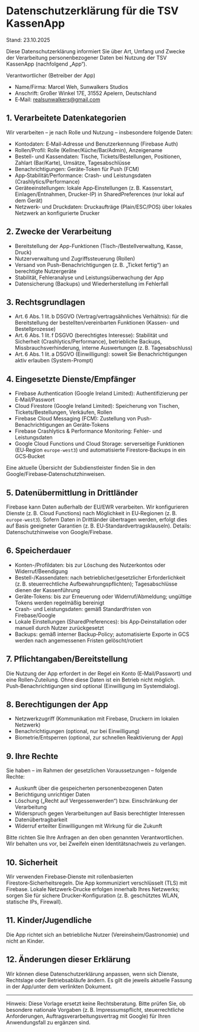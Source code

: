 # Datenschutzerklärung für die TSV KassenApp

Stand: 23.10.2025

Diese Datenschutzerklärung informiert Sie über Art, Umfang und Zwecke der Verarbeitung personenbezogener Daten bei Nutzung der TSV KassenApp (nachfolgend „App“).

Verantwortlicher (Betreiber der App)
- Name/Firma: Marcel Weh, Sunwalkers Studios
- Anschrift: Großer Winkel 17E, 31552 Apelern, Deutschland
- E‑Mail: realsunwalkers@gmail.com

## 1. Verarbeitete Datenkategorien

Wir verarbeiten – je nach Rolle und Nutzung – insbesondere folgende Daten:
- Kontodaten: E‑Mail-Adresse und Benutzerkennung (Firebase Auth)
- Rollen/Profil: Rolle (Kellner/Küche/Bar/Admin), Anzeigename
- Bestell- und Kassendaten: Tische, Tickets/Bestellungen, Positionen, Zahlart (Bar/Karte), Umsätze, Tagesabschlüsse
- Benachrichtigungen: Geräte‑Token für Push (FCM)
- App‑Stabilität/Performance: Crash- und Leistungsdaten (Crashlytics/Performance)
- Geräteeinstellungen: lokale App‑Einstellungen (z. B. Kassenstart, Einlagen/Entnahmen, Drucker-IP) in SharedPreferences (nur lokal auf dem Gerät)
- Netzwerk- und Druckdaten: Druckaufträge (Plain/ESC/POS) über lokales Netzwerk an konfigurierte Drucker

## 2. Zwecke der Verarbeitung
- Bereitstellung der App-Funktionen (Tisch-/Bestellverwaltung, Kasse, Druck)
- Nutzerverwaltung und Zugriffssteuerung (Rollen)
- Versand von Push-Benachrichtigungen (z. B. „Ticket fertig“) an berechtigte Nutzergeräte
- Stabilität, Fehleranalyse und Leistungsüberwachung der App
- Datensicherung (Backups) und Wiederherstellung im Fehlerfall

## 3. Rechtsgrundlagen
- Art. 6 Abs. 1 lit. b DSGVO (Vertrag/vertragsähnliches Verhältnis): für die Bereitstellung der bestellten/vereinbarten Funktionen (Kassen- und Bestellprozesse)
- Art. 6 Abs. 1 lit. f DSGVO (berechtigtes Interesse): Stabilität und Sicherheit (Crashlytics/Performance), betriebliche Backups, Missbrauchsverhinderung, interne Auswertungen (z. B. Tagesabschluss)
- Art. 6 Abs. 1 lit. a DSGVO (Einwilligung): soweit Sie Benachrichtigungen aktiv erlauben (System-Prompt)

## 4. Eingesetzte Dienste/Empfänger
- Firebase Authentication (Google Ireland Limited): Authentifizierung per E‑Mail/Passwort
- Cloud Firestore (Google Ireland Limited): Speicherung von Tischen, Tickets/Bestellungen, Verkäufen, Rollen
- Firebase Cloud Messaging (FCM): Zustellung von Push-Benachrichtigungen an Geräte‑Tokens
- Firebase Crashlytics & Performance Monitoring: Fehler- und Leistungsdaten
- Google Cloud Functions und Cloud Storage: serverseitige Funktionen (EU‑Region `europe-west3`) und automatisierte Firestore‑Backups in ein GCS‑Bucket

Eine aktuelle Übersicht der Subdienstleister finden Sie in den Google/Firebase‑Datenschutzhinweisen.

## 5. Datenübermittlung in Drittländer
Firebase kann Daten außerhalb der EU/EWR verarbeiten. Wir konfigurieren Dienste (z. B. Cloud Functions) nach Möglichkeit in EU‑Regionen (z. B. `europe-west3`). Sofern Daten in Drittländer übertragen werden, erfolgt dies auf Basis geeigneter Garantien (z. B. EU‑Standardvertragsklauseln). Details: Datenschutzhinweise von Google/Firebase.

## 6. Speicherdauer
- Konten-/Profildaten: bis zur Löschung des Nutzerkontos oder Widerruf/Beendigung
- Bestell-/Kassendaten: nach betrieblicher/gesetzlicher Erforderlichkeit (z. B. steuerrechtliche Aufbewahrungspflichten); Tagesabschlüsse dienen der Kassenführung
- Geräte‑Tokens: bis zur Erneuerung oder Widerruf/Abmeldung; ungültige Tokens werden regelmäßig bereinigt
- Crash- und Leistungsdaten: gemäß Standardfristen von Firebase/Google
- Lokale Einstellungen (SharedPreferences): bis App‑Deinstallation oder manuell durch Nutzer zurückgesetzt
- Backups: gemäß interner Backup‑Policy; automatisierte Exporte in GCS werden nach angemessenen Fristen gelöscht/rotiert

## 7. Pflichtangaben/Bereitstellung
Die Nutzung der App erfordert in der Regel ein Konto (E‑Mail/Passwort) und eine Rollen‑Zuteilung. Ohne diese Daten ist ein Betrieb nicht möglich. Push‑Benachrichtigungen sind optional (Einwilligung im Systemdialog).

## 8. Berechtigungen der App
- Netzwerkzugriff (Kommunikation mit Firebase, Druckern im lokalen Netzwerk)
- Benachrichtigungen (optional, nur bei Einwilligung)
- Biometrie/Entsperren (optional, zur schnellen Reaktivierung der App)

## 9. Ihre Rechte
Sie haben – im Rahmen der gesetzlichen Voraussetzungen – folgende Rechte:
- Auskunft über die gespeicherten personenbezogenen Daten
- Berichtigung unrichtiger Daten
- Löschung („Recht auf Vergessenwerden“) bzw. Einschränkung der Verarbeitung
- Widerspruch gegen Verarbeitungen auf Basis berechtigter Interessen
- Datenübertragbarkeit
- Widerruf erteilter Einwilligungen mit Wirkung für die Zukunft

Bitte richten Sie Ihre Anfragen an den oben genannten Verantwortlichen. Wir behalten uns vor, bei Zweifeln einen Identitätsnachweis zu verlangen.

## 10. Sicherheit
Wir verwenden Firebase‑Dienste mit rollenbasierten Firestore‑Sicherheitsregeln. Die App kommuniziert verschlüsselt (TLS) mit Firebase. Lokale Netzwerk‑Drucke erfolgen innerhalb Ihres Netzwerks; sorgen Sie für sichere Drucker‑Konfiguration (z. B. geschütztes WLAN, statische IPs, Firewall).

## 11. Kinder/Jugendliche
Die App richtet sich an betriebliche Nutzer (Vereinsheim/Gastronomie) und nicht an Kinder.

## 12. Änderungen dieser Erklärung
Wir können diese Datenschutzerklärung anpassen, wenn sich Dienste, Rechtslage oder Betriebsabläufe ändern. Es gilt die jeweils aktuelle Fassung in der App/unter dem verlinkten Dokument.

---

Hinweis: Diese Vorlage ersetzt keine Rechtsberatung. Bitte prüfen Sie, ob besondere nationale Vorgaben (z. B. Impressumspflicht, steuerrechtliche Anforderungen, Auftragsverarbeitungsvertrag mit Google) für Ihren Anwendungsfall zu ergänzen sind.
